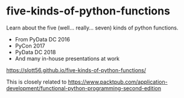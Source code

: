 # five-kinds-of-python-functions
Learn about the five (well... really... seven) kinds of python functions.

- From PyData DC 2016
- PyCon 2017
- PyData DC 2018
- And many in-house presentations at work

https://slott56.github.io/five-kinds-of-python-functions/

This is closely related to https://www.packtpub.com/application-development/functional-python-programming-second-edition


